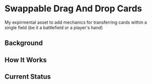 # Swappable Drag And Drop Cards

My expirmental asset to add mechanics for transferring cards within a single field (be it a battlefield or a player's hand)

## Background
## How It Works
## Current Status
